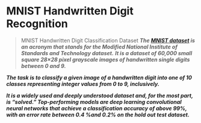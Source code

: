 # MNIST Handwritten Digit Recognition
>MNIST Handwritten Digit Classification Dataset
***The [MNIST dataset](https://en.wikipedia.org/wiki/MNIST_database) is an acronym that stands for the Modified National Institute of Standards and Technology dataset.***
***It is a dataset of 60,000 small square 28×28 pixel grayscale images of handwritten single digits between 0 and 9.***

***The task is to classify a given image of a handwritten digit into one of 10 classes representing integer values from 0 to 9, inclusively.***

***It is a widely used and deeply understood dataset and, for the most part, is “solved.” Top-performing models are deep learning convolutional neural networks that achieve a classification accuracy of above 99%, with an error rate between 0.4 %and 0.2% on the hold out test dataset.***
